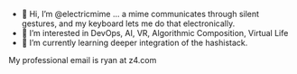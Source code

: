 - 👋 Hi, I’m @electricmime ... a mime communicates through silent gestures, and my keyboard lets me do that electronically.
- 👀 I’m interested in DevOps, AI, VR, Algorithmic Composition, Virtual Life
- 🌱 I’m currently learning deeper integration of the hashistack.
 
 My professional email is ryan at z4.com
<!---
electricmime/electricmime is a ✨ special ✨ repository because its `README.md` (this file) appears on your GitHub profile.
You can click the Preview link to take a look at your changes.
--->
